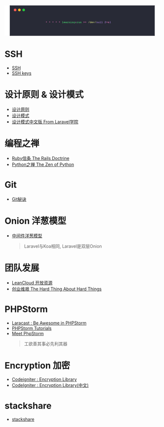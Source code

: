 
<p align="center"><img src="https://raw.githubusercontent.com/mitoop/digaway/master/cron.png"></p>

  
#  SSH
- [SSH](https://wiki.archlinux.org/index.php/Secure_Shell_(%E7%AE%80%E4%BD%93%E4%B8%AD%E6%96%87))
- [SSH keys](https://wiki.archlinux.org/index.php/SSH_keys_(%E7%AE%80%E4%BD%93%E4%B8%AD%E6%96%87))

# 设计原则 & 设计模式

- [设计原则](https://openset.gitbooks.io/laravel/content/)
- [设计模式](https://github.com/domnikl/DesignPatternsPHP)
- [设计模式中文版 From Laravel学院](http://laravelacademy.org/post/2465.html)

# 编程之禅

- [Ruby信条 The Rails Doctrine](http://rubyonrails.org/doctrine/zh_cn)
- [Python之禅 The Zen of Python](https://jimolonely.gitbooks.io/pythonwell/content/python%E4%B9%8B%E7%A6%85.html)

# Git

- [Git秘诀](https://github.com/geeeeeeeeek/git-recipes)

# Onion 洋葱模型

- [中间件洋葱模型](https://eggjs.org/zh-cn/intro/egg-and-koa.html#koa)
  > Laravel与Koa相同, Laravel是双层Onion


# 团队发展

- [LeanCloud 开放资源](https://open.leancloud.cn/)
- [创业维艰 The Hard Thing About Hard Things](https://www.amazon.cn/%E5%9B%BE%E4%B9%A6/dp/B00SMB8ZVU/ref=sr_1_1?ie=UTF8&qid=1506999130&sr=8-1&keywords=%E5%88%9B%E4%B8%9A%E7%BB%B4%E8%89%B0)


# PHPStorm

- [Laracast : Be Awesome in PHPStorm](https://laracasts.com/series/how-to-be-awesome-in-phpstorm)
- [PHPStorm Tutorials](https://confluence.jetbrains.com/display/PhpStorm/Tutorials)
- [Meet PhpStorm](https://www.jetbrains.com/help/phpstorm)
  > 工欲善其事必先利其器


# Encryption 加密

- [Codeigniter : Encryption Library](https://codeigniter.com/user_guide/libraries/encryption.html)
- [CodeIgniter : Encryption Library(中文)](http://codeigniter.org.cn/user_guide/libraries/encryption.html)

# stackshare

- [stackshare](https://stackshare.io)
 
  
